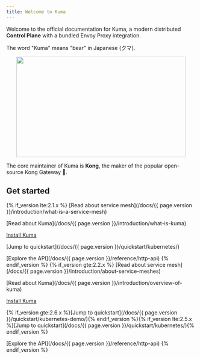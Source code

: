 ```yaml
---
title: Welcome to Kuma
---
```


Welcome to the official documentation for Kuma, a modern distributed **Control Plane** with a bundled Envoy Proxy integration.

The word "Kuma" means "bear" in Japanese (クマ).

<center>
<img src="/assets/images/diagrams/main-diagram@2x.png" alt="" width="450" height="267"/>
</center>

The core maintainer of Kuma is **Kong**, the maker of the popular open-source Kong Gateway 🦍.

## Get started

{% if_version lte:2.1.x %}
[Read about service mesh](/docs/{{ page.version }}/introduction/what-is-a-service-mesh)

[Read about Kuma](/docs/{{ page.version }}/introduction/what-is-kuma)

[Install Kuma](/install/latest/)

[Jump to quickstart](/docs/{{ page.version }}/quickstart/kubernetes/)

[Explore the API](/docs/{{ page.version }}/reference/http-api)
{% endif_version %}
{% if_version gte:2.2.x %}
[Read about service mesh](/docs/{{ page.version }}/introduction/about-service-meshes)

[Read about Kuma](/docs/{{ page.version }}/introduction/overview-of-kuma)

[Install Kuma](/install/latest/)

{% if_version gte:2.6.x %}[Jump to quickstart](/docs/{{ page.version }}/quickstart/kubernetes-demo/){% endif_version %}{% if_version lte:2.5.x %}[Jump to quickstart](/docs/{{ page.version }}/quickstart/kubernetes/){% endif_version %}

[Explore the API](/docs/{{ page.version }}/reference/http-api)
{% endif_version %}
